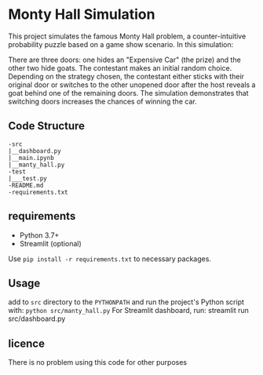 # Monty Hall Simulation
This project simulates the famous Monty Hall problem, a counter-intuitive probability puzzle based on a game show scenario. In this simulation:

There are three doors: one hides an "Expensive Car" (the prize) and the other two hide goats.
The contestant makes an initial random choice.
Depending on the strategy chosen, the contestant either sticks with their original door or switches to the other unopened door after the host reveals a goat behind one of the remaining doors.
The simulation demonstrates that switching doors increases the chances of winning the car.

## Code Structure
```
-src
|__dashboard.py
|__main.ipynb
|__manty_hall.py
-test
|___test.py
-README.md
-requirements.txt
```
## requirements
- Python 3.7+
- Streamlit (optional)

Use `pip install -r requirements.txt` to necessary packages.

## Usage
add to `src` directory to the `PYTHONPATH` and run the project's Python script with: `python src/manty_hall.py`
For Streamlit dashboard, run: streamlit run src/dashboard.py

## licence
There is no problem using this code for other purposes